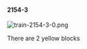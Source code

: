 #### 2154-3
![train-2154-3-0.png](https://github.com/lil-lab/nlvr/raw/master/nlvr/train/images/65/train-2154-3-0.png "train-2154-3-0.png")

There are 2 yellow blocks